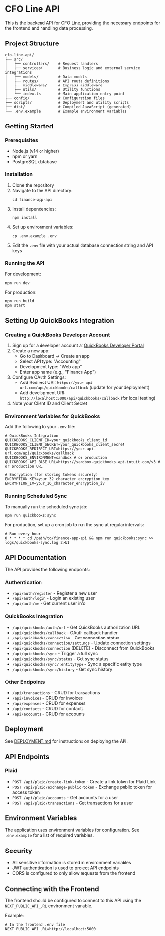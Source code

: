 # CFO Line API

This is the backend API for CFO Line, providing the necessary endpoints for the frontend and handling data processing.

## Project Structure

```
cfo-line-api/
├── src/
│   ├── controllers/    # Request handlers
│   ├── services/       # Business logic and external service integrations
│   ├── models/         # Data models
│   ├── routes/         # API route definitions
│   ├── middleware/     # Express middleware
│   ├── utils/          # Utility functions
│   └── index.ts        # Main application entry point
├── config/             # Configuration files
├── scripts/            # Deployment and utility scripts
├── dist/               # Compiled JavaScript (generated)
└── .env.example        # Example environment variables
```

## Getting Started

### Prerequisites

- Node.js (v14 or higher)
- npm or yarn
- PostgreSQL database

### Installation

1. Clone the repository
2. Navigate to the API directory:
   ```
   cd finance-app-api
   ```
3. Install dependencies:
   ```
   npm install
   ```
4. Set up environment variables:
   ```
   cp .env.example .env
   ```
5. Edit the `.env` file with your actual database connection string and API keys

### Running the API

For development:
```
npm run dev
```

For production:
```
npm run build
npm start
```

## Setting Up QuickBooks Integration

### Creating a QuickBooks Developer Account

1. Sign up for a developer account at [QuickBooks Developer Portal](https://developer.intuit.com/)
2. Create a new app:
   - Go to Dashboard → Create an app
   - Select API type: "Accounting"
   - Development type: "Web app"
   - Enter app name (e.g., "Finance App")
3. Configure OAuth Settings:
   - Add Redirect URI: `https://your-api-url.com/api/quickbooks/callback` (update for your deployment)
   - Add development URI: `http://localhost:5000/api/quickbooks/callback` (for local testing)
4. Note your Client ID and Client Secret

### Environment Variables for QuickBooks

Add the following to your `.env` file:

```
# QuickBooks Integration
QUICKBOOKS_CLIENT_ID=your_quickbooks_client_id
QUICKBOOKS_CLIENT_SECRET=your_quickbooks_client_secret
QUICKBOOKS_REDIRECT_URI=https://your-api-url.com/api/quickbooks/callback
QUICKBOOKS_ENVIRONMENT=sandbox # or production
QUICKBOOKS_API_BASE_URL=https://sandbox-quickbooks.api.intuit.com/v3 # or production URL

# Encryption (for storing tokens securely)
ENCRYPTION_KEY=your_32_character_encryption_key
ENCRYPTION_IV=your_16_character_encryption_iv
```

### Running Scheduled Sync

To manually run the scheduled sync job:

```
npm run quickbooks:sync
```

For production, set up a cron job to run the sync at regular intervals:

```
# Run every hour
0 * * * * cd /path/to/finance-app-api && npm run quickbooks:sync >> logs/quickbooks-sync.log 2>&1
```

## API Documentation

The API provides the following endpoints:

### Authentication
- `/api/auth/register` - Register a new user
- `/api/auth/login` - Login an existing user
- `/api/auth/me` - Get current user info

### QuickBooks Integration
- `/api/quickbooks/auth/url` - Get QuickBooks authorization URL
- `/api/quickbooks/callback` - OAuth callback handler
- `/api/quickbooks/connection` - Get connection status
- `/api/quickbooks/connection/settings` - Update connection settings
- `/api/quickbooks/connection` (DELETE) - Disconnect from QuickBooks
- `/api/quickbooks/sync` - Trigger a full sync
- `/api/quickbooks/sync/status` - Get sync status
- `/api/quickbooks/sync/:entityType` - Sync a specific entity type
- `/api/quickbooks/sync/history` - Get sync history

### Other Endpoints
- `/api/transactions` - CRUD for transactions
- `/api/invoices` - CRUD for invoices
- `/api/expenses` - CRUD for expenses
- `/api/contacts` - CRUD for contacts
- `/api/accounts` - CRUD for accounts

## Deployment

See [DEPLOYMENT.md](DEPLOYMENT.md) for instructions on deploying the API.

## API Endpoints

### Plaid

- `POST /api/plaid/create-link-token` - Create a link token for Plaid Link
- `POST /api/plaid/exchange-public-token` - Exchange public token for access token
- `POST /api/plaid/accounts` - Get accounts for a user
- `POST /api/plaid/transactions` - Get transactions for a user

## Environment Variables

The application uses environment variables for configuration. See `.env.example` for a list of required variables.

## Security

- All sensitive information is stored in environment variables
- JWT authentication is used to protect API endpoints
- CORS is configured to only allow requests from the frontend

## Connecting with the Frontend

The frontend should be configured to connect to this API using the `NEXT_PUBLIC_API_URL` environment variable.

Example:

```
# In the frontend .env file
NEXT_PUBLIC_API_URL=http://localhost:5000
``` 